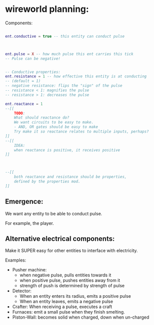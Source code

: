 

# wireworld planning:

Components:
```lua

ent.conductive = true -- this entity can conduct pulse



ent.pulse = X -- how much pulse this ent carries this tick
-- Pulse can be negative!


-- Conductive properties:
ent.resistance = 1 -- how effective this entity is at conducting
-- (default = 1)
-- negative resistance: flips the "sign" of the pulse
-- resistance < 1: magnifies the pulse
-- resistance > 1: decreases the pulse

ent.reactance = 1 
--[[
    TODO:
    What should reactance do?
    We want circuits to be easy to make.
    - AND, OR gates should be easy to make
    Try make it so reactance relates to multiple inputs, perhaps?
]]
--[[
    IDEA:
    when reactance is positive, it receives positive
]]



--[[
    both reactance and resistance should be properties,
    defined by the properties mod.
]]

```

## Emergence:
We want any entity to be able to conduct pulse.

For example, the player.


## Alternative electrical components:

Make it SUPER easy for other entities to interface with electricity.

Examples:
- Pusher machine:
    - when negative pulse, pulls entities towards it
    - when positive pulse, pushes entities away from it
    - strength of push is determined by strength of pulse
- Detector:
    - When an entity enters its radius, emits a positive pulse
    - When an entity leaves, emits a negative pulse
- Crafter: When receiving a pulse, executes a craft
- Furnaces: emit a small pulse when they finish smelting.
- Piston-Wall: becomes solid when charged, down when un-charged




